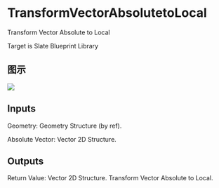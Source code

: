 # TransformVectorAbsolutetoLocal

Transform Vector Absolute to Local

Target is Slate Blueprint Library

## 图示

![]($-20221218-21220097.png)

## Inputs

Geometry: Geometry Structure (by ref).

Absolute Vector: Vector 2D Structure.  

## Outputs

Return Value: Vector 2D Structure. Transform Vector Absolute to Local.

